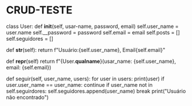 # CRUD-TESTE
class User:
  def __init__(self, usar-name, password, email)
  self.user_name = user.name
  self.__password = password
  self.email = email
  self.posts = []
  self.seguidores = []

  def __str__(self):
    return f"Usuário:{self.user_name}, Email{self.email}"
    
  def __repr__(self)
    return f"{User.__qualname__}(usar_name: {self.user_name}, email: {self.email})

  def seguir(self, user_name, users):
    for user in  users:
      print(user)
      if user.user_name == user_name:
        continue
      if user_name not in self.seguirdores:
        self.seguidores.append(user_name)
        break
        print("Usuário não encontrado")
